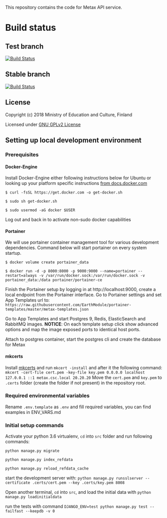 This repository contains the code for Metax API service.

# Build status

## Test branch
[![Build Status](https://travis-ci.org/CSCfi/metax-api.svg?branch=test)](https://travis-ci.org/CSCfi/metax-api)

## Stable branch
[![Build Status](https://travis-ci.org/CSCfi/metax-api.svg?branch=stable)](https://travis-ci.org/CSCfi/metax-api)

License
-------
Copyright (c) 2018 Ministry of Education and Culture, Finland

Licensed under [GNU GPLv2 License](LICENSE)

## Setting up local development environment

### Prerequisites

#### Docker-Engine

Install Docker-Engine either following instructions below for Ubuntu or looking up your platform specific instructions [from docs.docker.com][1] 

`$ curl -fsSL https://get.docker.com -o get-docker.sh`

`$ sudo sh get-docker.sh`

`$ sudo usermod -aG docker $USER`

Log out and back in to activate non-sudo docker capabilities

#### Portainer

We will use portainer container management tool for various development dependencies. Command below will start portainer on every system startup.

`$ docker volume create portainer_data`

`$ docker run -d -p 8000:8000 -p 9000:9000 --name=portainer --restart=always -v /var/run/docker.sock:/var/run/docker.sock -v portainer_data:/data portainer/portainer-ce`

Finish the Portainer setup by logging in at http://localhost:9000, create a local endpoint from the Portainer interface. Go to Portainer settings and set App Templates url to: `https://raw.githubusercontent.com/EarthModule/portainer-templates/master/metax-templates.json`

Go to App Templates and start Postgres 9, Redis, ElasticSearch and RabbitMQ images. __NOTICE__: On each template setup click show advanced options and map the image exposed ports to identical host ports.

Attach to postgres container, start the postgres cli and create the database for Metax

#### mkcerts

Install [mkcerts][2] and run `mkcert -install` and after it the following command:
`mkcert -cert-file cert.pem -key-file key.pem 0.0.0.0 localhost 127.0.0.1 ::1 metax.csc.local 20.20.20`
Move the `cert.pem` and `key.pem` to `.certs` folder (create the folder if not present) in the repository root.

### Required environmental variables

Rename `.env.template` as `.env` and fill required variables, you can find examples in ENV_VARS.md

### Initial setup commands

Activate your python 3.6 virtualenv, `cd` into `src` folder and run following commands:

`python manage.py migrate`

`python manage.py index_refdata`

`python manage.py reload_refdata_cache`

start the development server with:
`python manage.py runsslserver --certificate .certs/cert.pem --key .certs/key.pem 8008`

Open another terminal, `cd` into `src`, and load the initial data with `python manage.py loadinitialdata`

run the tests with command `DJANGO_ENV=test python manage.py test --failfast --keepdb -v 0`


[1]: https://docs.docker.com/engine/install/
[2]: https://github.com/FiloSottile/mkcert